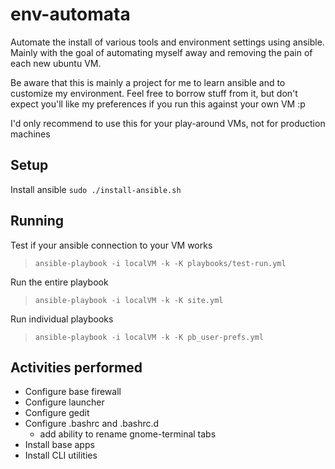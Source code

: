 # env-automata
Automate the install of various tools and environment settings using ansible.  
Mainly with the goal of automating myself away and removing the pain of each new ubuntu VM.

Be aware that this is mainly a project for me to learn ansible and to customize my environment. Feel free to borrow stuff from it, but don't expect you'll like my preferences if you run this against your own VM :p

I'd only recommend to use this for your play-around VMs, not for production machines

## Setup
Install ansible
```sudo ./install-ansible.sh```

## Running
Test if your ansible connection to your VM works  
> ```ansible-playbook -i localVM -k -K playbooks/test-run.yml```

Run the entire playbook
> ```ansible-playbook -i localVM -k -K site.yml```

Run individual playbooks
> ```ansible-playbook -i localVM -k -K pb_user-prefs.yml```

## Activities performed

* Configure base firewall
* Configure launcher
* Configure gedit
* Configure .bashrc and .bashrc.d
  * add ability to rename gnome-terminal tabs
* Install base apps
* Install CLI utilities

